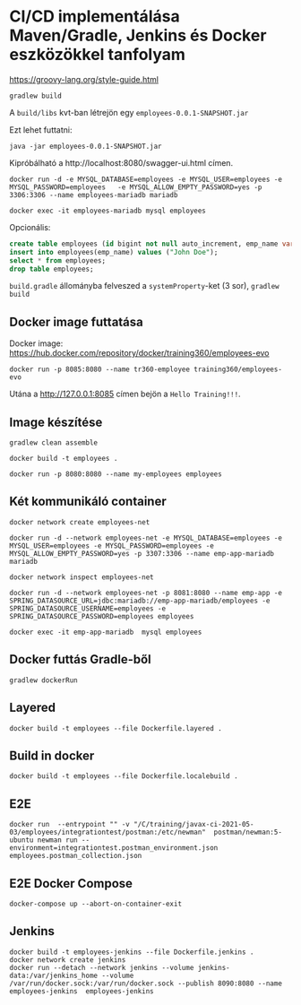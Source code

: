 # CI/CD implementálása Maven/Gradle, Jenkins és Docker eszközökkel tanfolyam

https://groovy-lang.org/style-guide.html

```shell
gradlew build
```

A `build/libs` kvt-ban létrejön egy `employees-0.0.1-SNAPSHOT.jar`

Ezt lehet futtatni:

```shell
java -jar employees-0.0.1-SNAPSHOT.jar
```

Kipróbálható a http://localhost:8080/swagger-ui.html címen.

```shell
docker run -d -e MYSQL_DATABASE=employees -e MYSQL_USER=employees -e MYSQL_PASSWORD=employees   -e MYSQL_ALLOW_EMPTY_PASSWORD=yes -p 3306:3306 --name employees-mariadb mariadb
```

```shell
docker exec -it employees-mariadb mysql employees
```

Opcionális:

```sql
create table employees (id bigint not null auto_increment, emp_name varchar(255), primary key (id));
insert into employees(emp_name) values ("John Doe");
select * from employees;
drop table employees;
```

`build.gradle` állományba felveszed a `systemProperty`-ket (3 sor), `gradlew build`

## Docker image futtatása

Docker image: https://hub.docker.com/repository/docker/training360/employees-evo

```shell
docker run -p 8085:8080 --name tr360-employee training360/employees-evo
```

Utána a http://127.0.0.1:8085 címen bejön a `Hello Training!!!`.

## Image készítése

```shell
gradlew clean assemble

docker build -t employees .

docker run -p 8080:8080 --name my-employees employees
```

## Két kommunikáló container

```shell
docker network create employees-net

docker run -d --network employees-net -e MYSQL_DATABASE=employees -e MYSQL_USER=employees -e MYSQL_PASSWORD=employees -e MYSQL_ALLOW_EMPTY_PASSWORD=yes -p 3307:3306 --name emp-app-mariadb mariadb

docker network inspect employees-net

docker run -d --network employees-net -p 8081:8080 --name emp-app -e SPRING_DATASOURCE_URL=jdbc:mariadb://emp-app-mariadb/employees -e SPRING_DATASOURCE_USERNAME=employees -e SPRING_DATASOURCE_PASSWORD=employees employees

docker exec -it emp-app-mariadb  mysql employees
```

## Docker futtás Gradle-ből

```shell
gradlew dockerRun
```

## Layered

```shell
docker build -t employees --file Dockerfile.layered .
```

## Build in docker

```shell
docker build -t employees --file Dockerfile.localebuild .
```

## E2E

```shell
docker run  --entrypoint "" -v "/C/training/javax-ci-2021-05-03/employees/integrationtest/postman:/etc/newman"  postman/newman:5-ubuntu newman run --environment=integrationtest.postman_environment.json employees.postman_collection.json
```

## E2E Docker Compose

```shell
docker-compose up --abort-on-container-exit
```

## Jenkins

```shell
docker build -t employees-jenkins --file Dockerfile.jenkins .
docker network create jenkins
docker run --detach --network jenkins --volume jenkins-data:/var/jenkins_home --volume /var/run/docker.sock:/var/run/docker.sock --publish 8090:8080 --name employees-jenkins  employees-jenkins
```